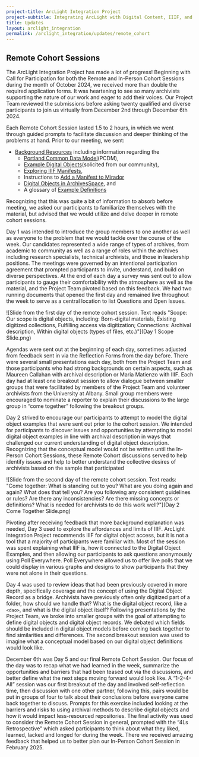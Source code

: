 ```yaml
---
project-title: ArcLight Integration Project
project-subtitle: Integrating ArcLight with Digital Content, IIIF, and ArchivesSpace
title: Updates
layout: arclight_integration
permalink: /arclight_integration/updates/remote_cohort
---
```


## Remote Cohort Sessions

The ArcLight Integration Project has made a lot of progress! Beginning with Call for Participation for both the Remote and In-Person Cohort Sessions during the month of October 2024, we received more than double the required application forms. It was heartening to see so many archivists supporting the nature of our work and eager to add their voices. Our Project Team reviewed the submissions before asking twenty qualified and diverse participants to join us virtually from December 2nd through December 6th 2024.

Each Remote Cohort Session lasted 1.5 to 2 hours, in which we went through guided prompts to facilitate discussion and deeper thinking of the problems at hand. Prior to our meeting, we sent: 

* [Background Resources](https://docs.google.com/document/d/1UNkvaR7ymKzOyZ0RxSf9ZRQ-YDxLF9dl01BkLni1Isk/edit?usp=sharing) including information regarding the
	* [Portland Common Data Model](https://docs.google.com/document/d/1UNkvaR7ymKzOyZ0RxSf9ZRQ-YDxLF9dl01BkLni1Isk/edit?usp=sharing)(PCDM), 
	* [Example Digital Objects](https://docs.google.com/presentation/d/123aNtOp30rx8RUcnoWftfqRn-TAt8kibftfVp45Wjy4/edit?pli=1&slide=id.g3164a2e0163_1_7#slide=id.g3164a2e0163_1_7)(solicited from our community), 
	* [Exploring IIIF Manifests](https://docs.google.com/document/d/1QzhGOlEuJs0coWnFvaBJgYUCKDHAyEum40TwnGnrz24/edit), 
	* Instructions to [Add a Manifest to Mirador](https://docs.google.com/document/d/1CjeKwELrbVlzouoQnSA63mpzUXQgZVWLVgwbXYUQ26M/edit?usp=sharing)
	* [Digital Objects in ArchivesSpace](https://docs.google.com/document/d/1Og7x_FcSTlYWs14CZLwqlZoXv10GYVPoXohixb2cct0/edit?usp=sharing), and 
	* A glossary of [Example Definitions](https://docs.google.com/document/d/1Tm9GQhX_ffR-4Qt17_nSr8X5myvEzE0QTXTdkkaFDy4/edit?usp=sharing)

Recognizing that this was quite a bit of information to absorb before meeting, we asked our participants to familiarize themselves with the material, but advised that we would utilize and delve deeper in remote cohort sessions. 

Day 1 was intended to introduce the group members to one another as well as everyone to the problem that we would tackle over the course of the week. Our candidates represented a wide range of types of archives, from academic to community as well as a range of roles within the archives including research specialists, technical archivists, and those in leadership positions. The meetings were governed by an intentional participation agreement that prompted participants to invite, understand, and build on diverse perspectives. At the end of each day a survey was sent out to allow participants to gauge their comfortability with the atmosphere as well as the material, and the Project Team pivoted based on this feedback. We had two running documents that opened the first day and remained live throughout the week to serve as a central location to list Questions and Open Issues. 
	
![Slide from the first day of the remote cohort session. Text reads "Scope: Our scope is digital objects, including: Born-digital materials, Existing digitized collections, Fulfilling access via digitization; Connections: Archival description, Within digital objects (types of files, etc.)"](Day 1 Scope Slide.png)
	
Agendas were sent out at the beginning of each day, sometimes adjusted from feedback sent in via the Reflection Forms from the day before. There were several small presentations each day, both from the Project Team and those participants who had strong backgrounds on certain aspects, such as Maureen Callahan with archival description or Maria Matienzo with IIIF. Each day had at least one breakout session to allow dialogue between smaller groups that were facilitated by members of the Project Team and volunteer archivists from the University at Albany. Small group members were encouraged to nominate a reporter to explain their discussions to the large group in “come together” following the breakout groups.
	
Day 2 strived to encourage our participants to attempt to model the digital object examples that were sent out prior to the cohort session. We intended for participants to discover issues and opportunities by attempting to model digital object examples in line with archival description in ways that challenged our current understanding of digital object description. Recognizing that the conceptual model would not be written until the In-Person Cohort Sessions, these Remote Cohort discussions served to help identify issues and help to better understand the collective desires of archivists based on the sample that participated
	
![Slide from the second day of the remote cohort session. Text reads: "Come together: What is standing out to you? What are you doing again and again? What does that tell you? Are you following any consistent guidelines or rules? Are there any inconsistencies? Are there missing concepts or definitions? What is needed for archivists to do this work well?"](Day 2 Come Together Slide.png)
	
Pivoting after receiving feedback that more background explanation was needed, Day 3 used to explore the affordances and limits of IIIF. ArcLight Integration Project recommends IIIF for digital object access, but it is not a tool that a majority of participants were familiar with. Most of the session was spent explaining what IIIF is, how it connected to the Digital Object Examples, and then allowing our participants to ask questions anonymously using Poll Everywhere. Poll Everywhere allowed us to offer live polls that we could display in various graphs and designs to show participants that they were not alone in their questions.
	
Day 4 was used to review ideas that had been previously covered in more depth, specifically coverage and the concept of using the Digital Object Record as a bridge. Archivists have previously often only digitized part of a folder, how should we handle that? What is the digital object record, like a `<dao>`, and what is the digital object itself? Following presentations by the Project Team, we broke into smaller groups with the goal of attempting to define digital objects and digital object records. We debated which fields should be included in digital object models before coming back together to find similarities and differences. The second breakout session was used to imagine what a conceptual model based on our digital object definitions would look like.
	
December 6th was Day 5 and our final Remote Cohort Session. Our focus of the day was to recap what we had learned in the week, summarize the opportunities and barriers that had been teased out via the discussions, and better define what the next steps moving forward would look like. A “1-2-4-All” session was our first breakout of the day and involved self-reflection time, then discussion with one other partner, following this, pairs would be put in groups of four to talk about their conclusions before everyone came back together to discuss. Prompts for this exercise included looking at the barriers and risks to using archival methods to describe digital objects and how it would impact less-resourced repositories. The final activity was used to consider the Remote Cohort Session in general, prompted with the “4Ls Retrospective” which asked participants to think about what they liked, learned, lacked and longed for during the week. There we received amazing feedback that helped us to better plan our In-Person Cohort Session in February 2025.
	